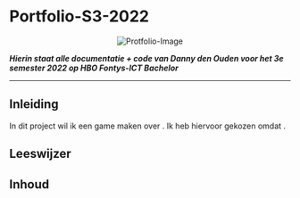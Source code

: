 # Portfolio-S3-2022
<p align="center">
  <img src="https://th.bing.com/th/id/OIP.mDzIoaqnw_whAiaTSz4iwgHaFj?pid=ImgDet&rs=1" alt="Protfolio-Image"> <!-- Verander placeholder naar Bee movie.gif -->
</p>

***Hierin staat alle documentatie + code van Danny den Ouden voor het 3e semester 2022 op HBO Fontys-ICT Bachelor***

---

## Inleiding
In dit project wil ik een game maken over <!-- INSERT GAME NAME -->. Ik heb hiervoor gekozen omdat <!-- INSERT WAAROM -->. 

## Leeswijzer

## Inhoud
